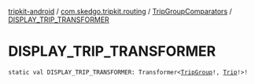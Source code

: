 [tripkit-android](../../index.md) / [com.skedgo.tripkit.routing](../index.md) / [TripGroupComparators](index.md) / [DISPLAY_TRIP_TRANSFORMER](./-d-i-s-p-l-a-y_-t-r-i-p_-t-r-a-n-s-f-o-r-m-e-r.md)

# DISPLAY_TRIP_TRANSFORMER

`static val DISPLAY_TRIP_TRANSFORMER: Transformer<`[`TripGroup`](../-trip-group/index.md)`!, `[`Trip`](../-trip/index.md)`!>!`